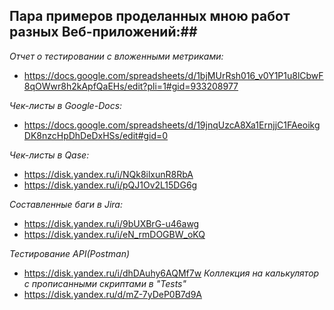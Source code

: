 ## Пара примеров проделанных мною работ разных Веб-приложений:##

*Отчет о тестировании с вложенными метриками:* 
- https://docs.google.com/spreadsheets/d/1bjMUrRsh016_v0Y1P1u8lCbwF8qOWwr8h2kApfQaEHs/edit?pli=1#gid=933208977

*Чек-листы в Google-Docs:*
- https://docs.google.com/spreadsheets/d/19jnqUzcA8Xa1ErnjjC1FAeoikgDK8nzcHpDhDeDxHSs/edit#gid=0

*Чек-листы в Qase:*
- https://disk.yandex.ru/i/NQk8ilxunR8RbA
- https://disk.yandex.ru/i/pQJ1Ov2L15DG6g

*Составленные баги в Jira:*
- https://disk.yandex.ru/i/9bUXBrG-u46awg
- https://disk.yandex.ru/i/eN_rmDOGBW_oKQ

*Тестирование API(Postman)*
- https://disk.yandex.ru/i/dhDAuhy6AQMf7w
*Коллекция на калькулятор с прописанными скриптами в "Tests"*
- https://disk.yandex.ru/d/mZ-7yDeP0B7d9A
